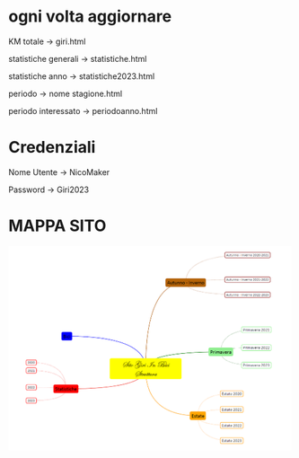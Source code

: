 <h1>ogni volta aggiornare </h1>

<p>KM totale ->  giri.html</p> 

<p>statistiche generali -> statistiche.html</p>
<p>statistiche anno -> statistiche2023.html </p>

<p>periodo -> nome stagione.html</p>   
<p>periodo interessato -> periodoanno.html</P> 

<h1> Credenziali </h1>

<p>Nome Utente -> NicoMaker</p>
<p>Password -> Giri2023</P>

<h1>MAPPA SITO </h1>

<img src = "Mappa.png">